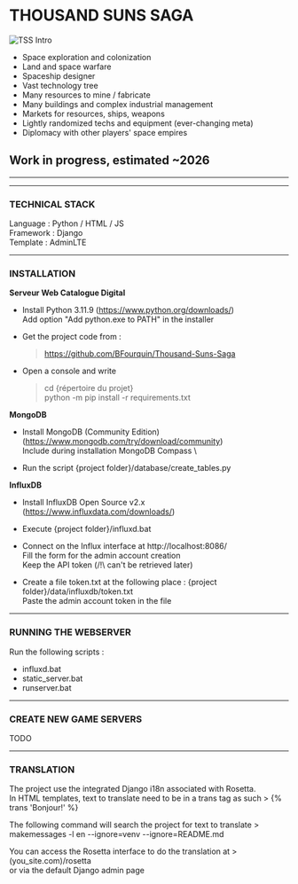 
# THOUSAND SUNS SAGA


![TSS Intro](https://i.ibb.co/nD16Htk/Git-Intro.png)


- Space exploration and colonization
- Land and space warfare
- Spaceship designer
- Vast technology tree
- Many resources to mine / fabricate
- Many buildings and complex industrial management
- Markets for resources, ships, weapons
- Lightly randomized techs and equipment (ever-changing meta)
- Diplomacy with other players' space empires


## Work in progress, estimated ~2026


***
***
### TECHNICAL STACK

Language : Python / HTML / JS  \
Framework : Django  \
Template : AdminLTE


***
### INSTALLATION


**Serveur Web Catalogue Digital**

- Install Python 3.11.9 (https://www.python.org/downloads/) \
  Add option "Add python.exe to PATH" in the installer

- Get the project code from :
  > https://github.com/BFourquin/Thousand-Suns-Saga

- Open a console and write
  > cd {répertoire du projet} \
  > python -m pip install -r requirements.txt


**MongoDB**

- Install MongoDB (Community Edition) (https://www.mongodb.com/try/download/community) \
  Include during installation MongoDB Compass \

- Run the script {project folder}/database/create_tables.py


**InfluxDB**

- Install InfluxDB Open Source v2.x (https://www.influxdata.com/downloads/)

- Execute {project folder}/influxd.bat

- Connect on the Influx interface at http://localhost:8086/ \
  Fill the form for the admin account creation \
  Keep the API token (/!\ can't be retrieved later)

- Create a file token.txt at the following place : {project folder}/data/influxdb/token.txt \
  Paste the admin account token in the file


***
### RUNNING THE WEBSERVER

Run the following scripts :

- influxd.bat
- static_server.bat
- runserver.bat


***
### CREATE NEW GAME SERVERS

TODO

***
### TRANSLATION

The project use the integrated Django i18n associated with Rosetta.  \
In HTML templates, text to translate need to be in a trans tag as such > {% trans 'Bonjour!' %}

The following command will search the project for text to translate > makemessages -l en --ignore=venv --ignore=README.md

You can access the Rosetta interface to do the translation at > (you_site.com)/rosetta  \
or via the default Django admin page